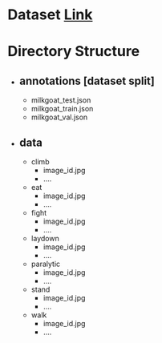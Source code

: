 # Dataset [Link]()
# Directory Structure
- ## annotations [dataset split]
  - milkgoat_test.json
  - milkgoat_train.json
  - milkgoat_val.json
- ## data
  - climb
    - image_id.jpg
    - ....
  - eat
    - image_id.jpg
    - ....
  - fight
    - image_id.jpg
    - ....
  - laydown
    - image_id.jpg
    - ....
  - paralytic
    - image_id.jpg
    - ....
  - stand
    - image_id.jpg
    - ....
  - walk
    - image_id.jpg
    - ....
